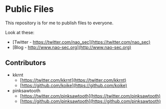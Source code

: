 # Public Files
This repository is for me to publish files to everyone.

Look at these:
- [Twitter - https://twitter.com/nao_sec](https://twitter.com/nao_sec)
- [Blog - http://www.nao-sec.org](http://www.nao-sec.org)

## Contributors

- kkrnt
  - [https://twitter.com/kkrnt](https://twitter.com/kkrnt)
  - [https://github.com/koike](https://github.com/koike)
- pinksawtooth
  - [https://twitter.com/pinksawtooth](https://twitter.com/pinksawtooth)
  - [https://github.com/pinksawtooth](https://github.com/pinksawtooth)

